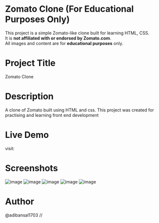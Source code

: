 # Zomato Clone (For Educational Purposes Only)
This project is a simple Zomato-like clone built for learning HTML, CSS.  
It is **not affiliated with or endorsed by Zomato.com**.  
All images and content are for **educational purposes** only.
# Project Title 
Zomato Clone 
# Description 
A clone of Zomato built using HTML and css. This project was created for practising and learning front end development 
# Live Demo
visit: 
# Screenshots
![image](https://github.com/user-attachments/assets/1395a49a-e43c-4a64-8ce8-977a49cbda9a)
![image](https://github.com/user-attachments/assets/09c34093-1f99-4e7e-8a49-9e67fac162bd)
![image](https://github.com/user-attachments/assets/7530f2c3-1506-4698-9777-29ab2ffac3d3)
![image](https://github.com/user-attachments/assets/ccc22afe-4322-4e81-aefa-6af0924460ab)
![image](https://github.com/user-attachments/assets/bb8cba27-46e0-4a98-bedd-c4505d2ffec7)
# Author 
@adibansal1703 //

